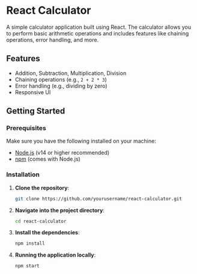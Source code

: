# React Calculator

A simple calculator application built using React. The calculator allows you to perform basic arithmetic operations and includes features like chaining operations, error handling, and more.

## Features
- Addition, Subtraction, Multiplication, Division
- Chaining operations (e.g., `2 + 2 * 3`)
- Error handling (e.g., dividing by zero)
- Responsive UI

## Getting Started

### Prerequisites
Make sure you have the following installed on your machine:
- [Node.js](https://nodejs.org/) (v14 or higher recommended)
- [npm](https://www.npmjs.com/) (comes with Node.js)

### Installation

1. **Clone the repository**:
   ```bash
   git clone https://github.com/yourusername/react-calculator.git

2. **Navigate into the project directory**:
   ```bash
   cd react-calculator

3. **Install the dependencies**:
   ```bash
   npm install

4. **Running the application locally**:
   ```bash
   npm start
